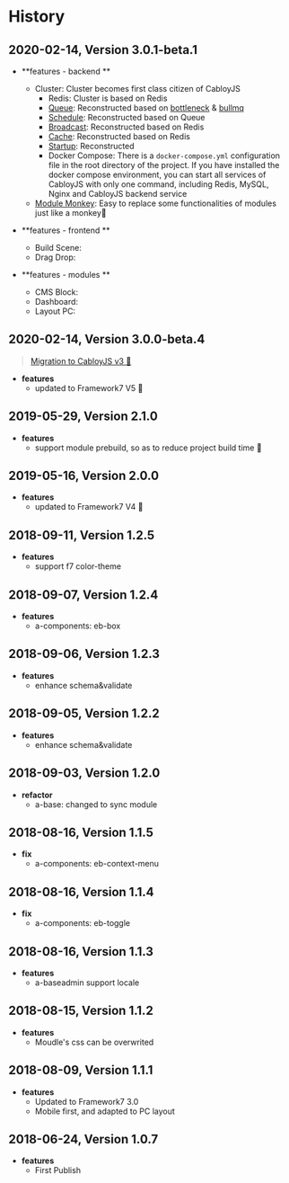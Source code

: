 # History

## 2020-02-14, Version 3.0.1-beta.1

* **features - backend **
  * Cluster: Cluster becomes first class citizen of CabloyJS
    * Redis: Cluster is based on Redis
    * [Queue](https://cabloy.com/articles/queue.html): Reconstructed based on [bottleneck](https://github.com/SGrondin/bottleneck/) & [bullmq](https://github.com/taskforcesh/bullmq)
    * [Schedule](https://cabloy.com/articles/schedule.html): Reconstructed based on Queue
    * [Broadcast](https://cabloy.com/articles/broadcast.html): Reconstructed based on Redis
    * [Cache](https://cabloy.com/articles/cache.html): Reconstructed based on Redis
    * [Startup](https://cabloy.com/articles/startup.html): Reconstructed
    * Docker Compose: There is a `docker-compose.yml` configuration file in the root directory of the project. If you have installed the docker compose environment, you can start all services of CabloyJS with only one command, including Redis, MySQL, Nginx and CabloyJS backend service
  * [Module Monkey](https://cabloy.com/articles/module-monkey.html): Easy to replace some functionalities of modules just like a monkey🐒

* **features - frontend **
  * Build Scene:
  * Drag Drop:


* **features - modules **
  * CMS Block:
  * Dashboard:
  * Layout PC:

## 2020-02-14, Version 3.0.0-beta.4

> [Migration to CabloyJS v3 🎉](https://community.cabloy.com/articles/v2-to-v3.html)

* **features**
  * updated to Framework7 V5 🎉

## 2019-05-29, Version 2.1.0

* **features**
  * support module prebuild, so as to reduce project build time 🎉

## 2019-05-16, Version 2.0.0

* **features**
  * updated to Framework7 V4 🎉

## 2018-09-11, Version 1.2.5

* **features**
  * support f7 color-theme


## 2018-09-07, Version 1.2.4

* **features**
  * a-components: eb-box


## 2018-09-06, Version 1.2.3

* **features**
  * enhance schema&validate


## 2018-09-05, Version 1.2.2

* **features**
  * enhance schema&validate


## 2018-09-03, Version 1.2.0

* **refactor**
  * a-base: changed to sync module


## 2018-08-16, Version 1.1.5

* **fix**
  * a-components: eb-context-menu


## 2018-08-16, Version 1.1.4

* **fix**
  * a-components: eb-toggle


## 2018-08-16, Version 1.1.3

* **features**
  * a-baseadmin support locale


## 2018-08-15, Version 1.1.2

* **features**
  * Moudle's css can be overwrited


## 2018-08-09, Version 1.1.1

* **features**
  * Updated to Framework7 3.0
  * Mobile first, and adapted to PC layout


## 2018-06-24, Version 1.0.7

* **features**
  * First Publish
